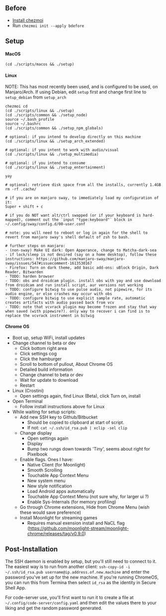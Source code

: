## Before

- [Install chezmoi](https://github.com/twpayne/chezmoi/blob/master/docs/INSTALL.md)
- Run `chezmoi init --apply bdefore`

## Setup

#### MacOS
```
(cd ./scripts/macos && ./setup)
```

#### Linux

NOTE: This has most recently been used, and is configured to be used, on Manjaro/Arch. If using Debian, edit `setup` first and change first line to `setup_debian` from `setup_arch`

```
chezmoi cd
(cd ./scripts/linux && ./setup)
(cd ./scripts/common && ./setup_node)
source ~/.bash_profile
source ~/.bashrc
(cd ./scripts/common && ./setup_npm_globals)

# optional: if you intend to develop directly on this machine
(cd ./scripts/linux && ./setup_arch_extended)

# optional: if you intent to work with audio/visual
(cd ./scripts/linux && ./setup_multimedia)

# optional: if you intend to consume
(cd ./scripts/linux && ./setup_entertainment)

yay

# optional: retrieve disk space from all the installs, currently 1.4GB
rm -rf .cache/

# if you are on manjaro sway, to immediately load my configuration of it:
Super + shift + c

# if you do NOT want alt/ctrl swapped (or if your keyboard is hard-mapped), comment out the `input "type:keyboard"` block in ~/.config/sway/config.d/00-user.conf

# note: you will need to reboot or log in again for the shell to revert from manjaro sway's shell default of zsh to bash.

# further steps on manjaro:
- (non-sway) Make UI dark: Open Apperance, change to Matcha-dark-sea
- if lock/sleep is not desired (say on a home desktop), follow these instructions: https://github.com/manjaro-sway/manjaro-sway/issues/547#issuecomment-1613530167
- Firefox: Turn on dark theme, add basic add-ons: uBlock Origin, Dark Reader, Bitwarden
- TODO: harden browser
- TODO: obs and droidcam plugin. install obs with yay and use download from droidcam and run install script, aur versions not working
- TODO: configure bitwig to use pulse audio, not pipewire, for its audio engine, or else crashes may occur with obs
- TODO: configure bitwig to use explicit sample rate, automatic creates artifacts with audio passed back from vcv
- TODO: note that vcvrack plugin may become frozen and stay that way when saved (with pipewire?). only way to recover i can find is to replace the vcvrack instrument in bitwig
```

#### Chrome OS

- Boot up, setup WiFi, install updates
- Change channel to beta or dev
    - Click bottom right area
    - Click settings cog
    - Click the hamburger
    - Scroll to bottom of pullout, About Chrome OS 
    - Detailed build information
    - Change channel to beta or dev
    - Wait for update to download
    - Restart
- Linux (Crostini)
    - Open settings again, find Linux (Beta), click Turn on, install
- Open Terminal
    - Follow install instructions above for Linux
- While waiting for setup scripts:
    - Add new SSH key to Github/Bitbucket
        - Should be copied to clipboard at start of script.
        - If not: `cat ~/.ssh/id_rsa.pub | xclip -sel clip`
    - Change display
        - Open settings again
        - Display
        - Bump two rungs down towards 'Tiny', seems about right for Pixelbook
    - Enable flags. Ones I have:
        - Native Client (for Moonlight)
        - Smooth Scrolling
        - Touchable App Context Menu
        - New system menu
        - New style notification
        - Load Android apps automatically
        - Touchable App Context Menu (not sure why, for larger ui ?)
        - Enable Sys-Internals (for memory profiling)
    - Go through Chrome extensions, Hide from Chrome Menu (wish these would save preference)
    - Install Moonlight for streaming games
        - Requires manual exension install and NaCL flag (https://github.com/moonlight-stream/moonlight-chrome/releases/tag/v0.9.0)

## Post-Installation

The SSH daemon is enabled by setup, but you'll still need to connect to it. The easiest way is to run from another client: `ssh-copy-id -i ~/.ssh/id_rsa.pub username@ip.address.of.new.machine` and enter the password you've set up for the new machine. If you're running ChromeOS, you can run this from Termina then select `id_rsa` as the identity in Secure Shell App.

For code-server use, you'll first want to run it to create a file at `~/.config/code-server/config.yaml` and then edit the values there to your liking and get the random password generated.
